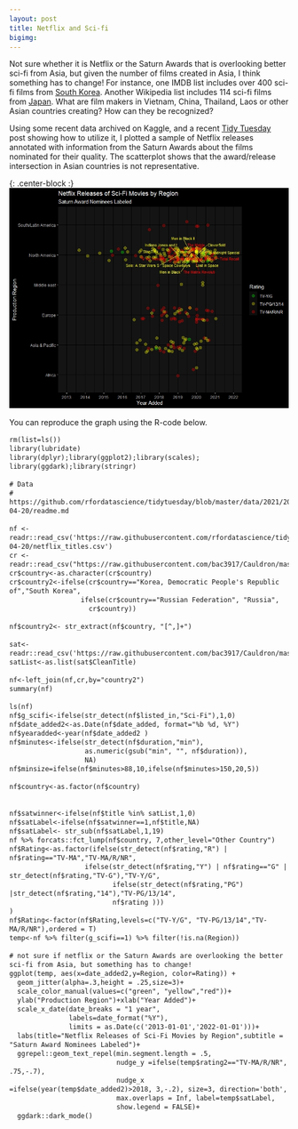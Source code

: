 ```yaml
---
layout: post
title: Netflix and Sci-fi
bigimg:
---
```



Not sure whether it is Netflix or the Saturn Awards that is overlooking better sci-fi from Asia, but given the number of films created in Asia, I think something has to change!  For instance, one IMDB list includes over 400 sci-fi films from <a href="https://www.imdb.com/search/title/?countries=kr&genres=sci_fi&sort=moviemeter">South Korea</a>. Another Wikipedia list includes 114 sci-fi films from <a href="https://en.wikipedia.org/wiki/Category:Japanese_science_fiction_films">Japan</a>. What are film makers in Vietnam, China, Thailand, Laos or other Asian countries creating? How can they be recognized?

Using some recent data archived on Kaggle, and a recent <a href="https://github.com/rfordatascience/tidytuesday/blob/master/data/2021/2021-04-20/readme.md">Tidy Tuesday</a> post showing how to utilize it, I plotted a sample of Netflix releases annotated with information from the Saturn Awards about the films nominated for their quality.  The scatterplot shows that the award/release intersection in Asian countries is not representative.

{: .center-block :}
![netflix_scifi](/img/netflix_scifi.jpeg)  

You can reproduce the graph using the R-code below.

```{r}
rm(list=ls())
library(lubridate)
library(dplyr);library(ggplot2);library(scales);
library(ggdark);library(stringr)

# Data
# https://github.com/rfordatascience/tidytuesday/blob/master/data/2021/2021-04-20/readme.md

nf <- readr::read_csv('https://raw.githubusercontent.com/rfordatascience/tidytuesday/master/data/2021/2021-04-20/netflix_titles.csv')
cr <- readr::read_csv("https://raw.githubusercontent.com/bac3917/Cauldron/master/countries_regions.csv")
cr$country<-as.character(cr$country)
cr$country2<-ifelse(cr$country=="Korea, Democratic People's Republic of","South Korea",
                  ifelse(cr$country=="Russian Federation", "Russia",
                    cr$country))

nf$country2<- str_extract(nf$country, "[^,]+")

sat<-readr::read_csv('https://raw.githubusercontent.com/bac3917/Cauldron/master/saturnWinners.csv')
satList<-as.list(sat$CleanTitle)

nf<-left_join(nf,cr,by="country2")
summary(nf)

ls(nf)
nf$g_scifi<-ifelse(str_detect(nf$listed_in,"Sci-Fi"),1,0)
nf$date_added2<-as.Date(nf$date_added, format="%b %d, %Y")
nf$yearadded<-year(nf$date_added2 )
nf$minutes<-ifelse(str_detect(nf$duration,"min"),
                   as.numeric(gsub("min", "", nf$duration)),
                   NA)
nf$minsize=ifelse(nf$minutes>88,10,ifelse(nf$minutes>150,20,5))

nf$country<-as.factor(nf$country)


nf$satwinner<-ifelse(nf$title %in% satList,1,0)
nf$satLabel<-ifelse(nf$satwinner==1,nf$title,NA)
nf$satLabel<- str_sub(nf$satLabel,1,19)
nf %>% forcats::fct_lump(nf$country, 7,other_level="Other Country")
nf$Rating<-as.factor(ifelse(str_detect(nf$rating,"R") | nf$rating=="TV-MA","TV-MA/R/NR",
                   ifelse(str_detect(nf$rating,"Y") | nf$rating=="G" | str_detect(nf$rating,"TV-G"),"TV-Y/G", 
                          ifelse(str_detect(nf$rating,"PG") |str_detect(nf$rating,"14"),"TV-PG/13/14",
                          nf$rating )))
)
nf$Rating<-factor(nf$Rating,levels=c("TV-Y/G", "TV-PG/13/14","TV-MA/R/NR"),ordered = T)
temp<-nf %>% filter(g_scifi==1) %>% filter(!is.na(Region))

# not sure if netflix or the Saturn Awards are overlooking the better sci-fi from Asia, but something has to change!
ggplot(temp, aes(x=date_added2,y=Region, color=Rating)) +
  geom_jitter(alpha=.3,height = .25,size=3)+
  scale_color_manual(values=c("green", "yellow","red"))+
  ylab("Production Region")+xlab("Year Added")+
  scale_x_date(date_breaks = "1 year", 
               labels=date_format("%Y"),
               limits = as.Date(c('2013-01-01','2022-01-01')))+
  labs(title="Netflix Releases of Sci-Fi Movies by Region",subtitle = "Saturn Award Nominees Labeled")+
  ggrepel::geom_text_repel(min.segment.length = .5,
                           nudge_y =ifelse(temp$rating2=="TV-MA/R/NR", .75,-.7), 
                           nudge_x =ifelse(year(temp$date_added2)>2018, 3,-.2), size=3, direction='both',
                           max.overlaps = Inf, label=temp$satLabel,
                           show.legend = FALSE)+
  ggdark::dark_mode()


```
